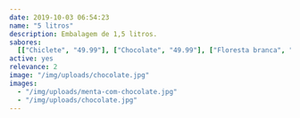 ```yaml
---
date: 2019-10-03 06:54:23
name: "5 litros"
description: Embalagem de 1,5 litros.
sabores:
  [["Chiclete", "49.99"], ["Chocolate", "49.99"], ["Floresta branca", "55.99"]]
active: yes
relevance: 2
image: "/img/uploads/chocolate.jpg"
images:
  - "/img/uploads/menta-com-chocolate.jpg"
  - "/img/uploads/chocolate.jpg"
---
```

